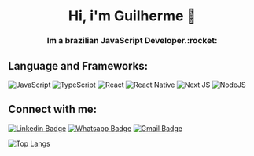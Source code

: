 <h1 align="center"> Hi, i'm Guilherme 👋</h1>

<h3 align="center">Im a brazilian JavaScript Developer.:rocket:</h3>

<h2 align="left">Language and Frameworks:</h2>

![JavaScript](https://img.shields.io/badge/javascript-%23323330.svg?style=for-the-badge&logo=javascript&logoColor=%23F7DF1E)
![TypeScript](https://img.shields.io/badge/typescript-%23007ACC.svg?style=for-the-badge&logo=typescript&logoColor=white)
![React](https://img.shields.io/badge/react-%2320232a.svg?style=for-the-badge&logo=react&logoColor=%2361DAFB)
![React Native](https://img.shields.io/badge/react_native-%2320232a.svg?style=for-the-badge&logo=react&logoColor=%2361DAFB)
![Next JS](https://img.shields.io/badge/Next-black?style=for-the-badge&logo=next.js&logoColor=white)
![NodeJS](https://img.shields.io/badge/node.js-%2343853D.svg?style=for-the-badge&logo=node.js&logoColor=white)

<h2 align="left">Connect with me:</h2>

[![Linkedin Badge](https://img.shields.io/badge/LinkedIn-0077B5?style=for-the-badge&logo=linkedin&logoColor=white&link=https://www.linkedin.com/in/fagnerpsantos/)](https://www.linkedin.com/in/guilherme-oliveira-27080910b/)
[![Whatsapp Badge](https://img.shields.io/badge/WhatsApp-25D366?style=for-the-badge&logo=whatsapp&logoColor=white&link=https://www.linkedin.com/in/fagnerpsantos/)](https://api.whatsapp.com/send?phone=24998838889/)
[![Gmail Badge](https://img.shields.io/badge/Gmail-D14836?style=for-the-badge&logo=gmail&logoColor=white)](mailto:sirguilhermeoliveira@gmail.com)

[![Top Langs](https://github-readme-stats.vercel.app/api/top-langs/?username=sirguilhermeoliveira&hide=php,blade,vue,html,hack,shell,objective-c,starlak,java,starlark)](https://github.com/anuraghazra/github-readme-stats)

